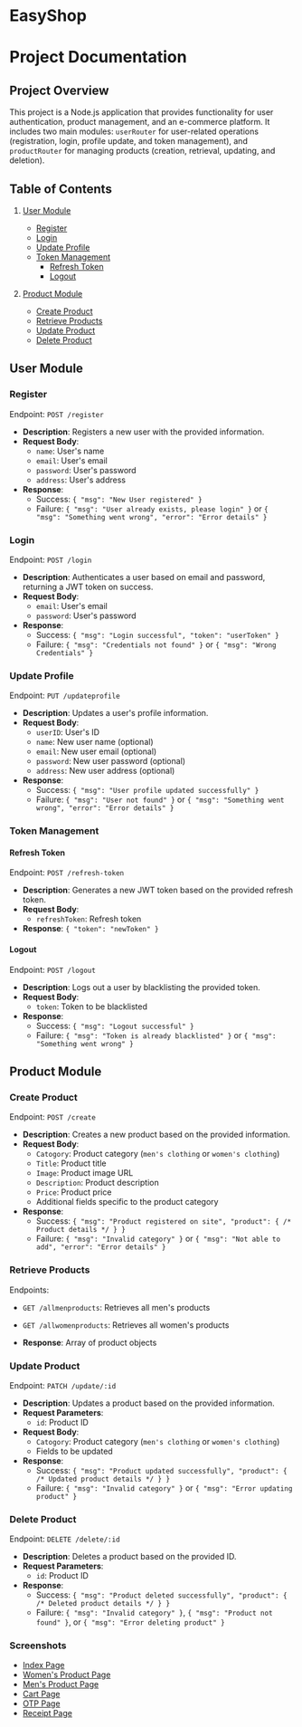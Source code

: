 # EasyShop

# Project Documentation

## Project Overview

This project is a Node.js application that provides functionality for user authentication, product management, and an e-commerce platform. It includes two main modules: `userRouter` for user-related operations (registration, login, profile update, and token management), and `productRouter` for managing products (creation, retrieval, updating, and deletion).

## Table of Contents

1. [User Module](#user-module)
   - [Register](#register)
   - [Login](#login)
   - [Update Profile](#update-profile)
   - [Token Management](#token-management)
     - [Refresh Token](#refresh-token)
     - [Logout](#logout)
  
2. [Product Module](#product-module)
   - [Create Product](#create-product)
   - [Retrieve Products](#retrieve-products)
   - [Update Product](#update-product)
   - [Delete Product](#delete-product)

## User Module

### Register

Endpoint: `POST /register`

- **Description**: Registers a new user with the provided information.
- **Request Body**:
  - `name`: User's name
  - `email`: User's email
  - `password`: User's password
  - `address`: User's address
- **Response**:
  - Success: `{ "msg": "New User registered" }`
  - Failure: `{ "msg": "User already exists, please login" }` or `{ "msg": "Something went wrong", "error": "Error details" }`

### Login

Endpoint: `POST /login`

- **Description**: Authenticates a user based on email and password, returning a JWT token on success.
- **Request Body**:
  - `email`: User's email
  - `password`: User's password
- **Response**:
  - Success: `{ "msg": "Login successful", "token": "userToken" }`
  - Failure: `{ "msg": "Credentials not found" }` or `{ "msg": "Wrong Credentials" }`

### Update Profile

Endpoint: `PUT /updateprofile`

- **Description**: Updates a user's profile information.
- **Request Body**:
  - `userID`: User's ID
  - `name`: New user name (optional)
  - `email`: New user email (optional)
  - `password`: New user password (optional)
  - `address`: New user address (optional)
- **Response**:
  - Success: `{ "msg": "User profile updated successfully" }`
  - Failure: `{ "msg": "User not found" }` or `{ "msg": "Something went wrong", "error": "Error details" }`

### Token Management

#### Refresh Token

Endpoint: `POST /refresh-token`

- **Description**: Generates a new JWT token based on the provided refresh token.
- **Request Body**:
  - `refreshToken`: Refresh token
- **Response**: `{ "token": "newToken" }`

#### Logout

Endpoint: `POST /logout`

- **Description**: Logs out a user by blacklisting the provided token.
- **Request Body**:
  - `token`: Token to be blacklisted
- **Response**:
  - Success: `{ "msg": "Logout successful" }`
  - Failure: `{ "msg": "Token is already blacklisted" }` or `{ "msg": "Something went wrong" }`

## Product Module

### Create Product

Endpoint: `POST /create`

- **Description**: Creates a new product based on the provided information.
- **Request Body**:
  - `Catogory`: Product category (`men's clothing` or `women's clothing`)
  - `Title`: Product title
  - `Image`: Product image URL
  - `Description`: Product description
  - `Price`: Product price
  - Additional fields specific to the product category
- **Response**:
  - Success: `{ "msg": "Product registered on site", "product": { /* Product details */ } }`
  - Failure: `{ "msg": "Invalid category" }` or `{ "msg": "Not able to add", "error": "Error details" }`

### Retrieve Products

Endpoints:
- `GET /allmenproducts`: Retrieves all men's products
- `GET /allwomenproducts`: Retrieves all women's products

- **Response**: Array of product objects

### Update Product

Endpoint: `PATCH /update/:id`

- **Description**: Updates a product based on the provided information.
- **Request Parameters**:
  - `id`: Product ID
- **Request Body**:
  - `Catogory`: Product category (`men's clothing` or `women's clothing`)
  - Fields to be updated
- **Response**:
  - Success: `{ "msg": "Product updated successfully", "product": { /* Updated product details */ } }`
  - Failure: `{ "msg": "Invalid category" }` or `{ "msg": "Error updating product" }`

### Delete Product

Endpoint: `DELETE /delete/:id`

- **Description**: Deletes a product based on the provided ID.
- **Request Parameters**:
  - `id`: Product ID
- **Response**:
  - Success: `{ "msg": "Product deleted successfully", "product": { /* Deleted product details */ } }`
  - Failure: `{ "msg": "Invalid category" }`, `{ "msg": "Product not found" }`, or `{ "msg": "Error deleting product" }`

### Screenshots

- [Index Page](./Frontend/images/sc/screencapture-theeasyshop-netlify-app-index-html-2024-03-02-20_48_24.png)
- [Women's Product Page](./Frontend/images/sc/screencapture-theeasyshop-netlify-app-product-2024-03-02-20_50_03.png)
- [Men's Product Page](./Frontend/images/sc/screencapture-theeasyshop-netlify-app-mensproduct-2024-03-02-20_52_02.png)
- [Cart Page](./Frontend/images/sc/screencapture-theeasyshop-netlify-app-cart-2024-03-02-20_54_56.png)
- [OTP Page](./Frontend/images/sc/screencapture-127-0-0-1-5501-Frontend-otp-html-2024-03-06-23_59_21.png)
- [Receipt Page](./Frontend/images/sc/screencapture-127-0-0-1-5501-Frontend-otp-html-2024-03-06-23_59_54.png)



 





